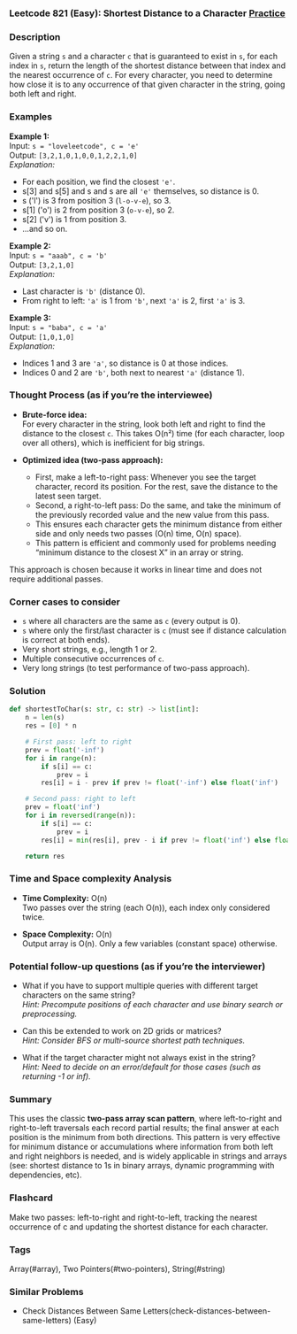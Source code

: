 ### Leetcode 821 (Easy): Shortest Distance to a Character [Practice](https://leetcode.com/problems/shortest-distance-to-a-character)

### Description  
Given a string `s` and a character `c` that is guaranteed to exist in `s`, for each index in `s`, return the length of the shortest distance between that index and the nearest occurrence of `c`. For every character, you need to determine how close it is to any occurrence of that given character in the string, going both left and right.


### Examples  

**Example 1:**  
Input: `s = "loveleetcode", c = 'e'`  
Output: `[3,2,1,0,1,0,0,1,2,2,1,0]`  
*Explanation:*
- For each position, we find the closest `'e'`.  
- s[3] and s[5] and s and s are all `'e'` themselves, so distance is 0.  
- s ('l') is 3 from position 3 (`l‑o‑v‑e`), so 3.  
- s[1] ('o') is 2 from position 3 (`o‑v‑e`), so 2.  
- s[2] ('v') is 1 from position 3.  
- ...and so on.

**Example 2:**  
Input: `s = "aaab", c = 'b'`  
Output: `[3,2,1,0]`  
*Explanation:*
- Last character is `'b'` (distance 0).
- From right to left: `'a'` is 1 from `'b'`, next `'a'` is 2, first `'a'` is 3.

**Example 3:**  
Input: `s = "baba", c = 'a'`  
Output: `[1,0,1,0]`  
*Explanation:*
- Indices 1 and 3 are `'a'`, so distance is 0 at those indices.
- Indices 0 and 2 are `'b'`, both next to nearest `'a'` (distance 1).


### Thought Process (as if you’re the interviewee)  
- **Brute-force idea:**  
  For every character in the string, look both left and right to find the distance to the closest `c`. This takes O(n²) time (for each character, loop over all others), which is inefficient for big strings.

- **Optimized idea (two-pass approach):**  
  - First, make a left-to-right pass: Whenever you see the target character, record its position. For the rest, save the distance to the latest seen target.
  - Second, a right-to-left pass: Do the same, and take the minimum of the previously recorded value and the new value from this pass.
  - This ensures each character gets the minimum distance from either side and only needs two passes (O(n) time, O(n) space).  
  - This pattern is efficient and commonly used for problems needing “minimum distance to the closest X” in an array or string.

This approach is chosen because it works in linear time and does not require additional passes.


### Corner cases to consider  
- `s` where all characters are the same as `c` (every output is 0).  
- `s` where only the first/last character is `c` (must see if distance calculation is correct at both ends).  
- Very short strings, e.g., length 1 or 2.  
- Multiple consecutive occurrences of `c`.  
- Very long strings (to test performance of two-pass approach).


### Solution

```python
def shortestToChar(s: str, c: str) -> list[int]:
    n = len(s)
    res = [0] * n

    # First pass: left to right
    prev = float('-inf')
    for i in range(n):
        if s[i] == c:
            prev = i
        res[i] = i - prev if prev != float('-inf') else float('inf')

    # Second pass: right to left
    prev = float('inf')
    for i in reversed(range(n)):
        if s[i] == c:
            prev = i
        res[i] = min(res[i], prev - i if prev != float('inf') else float('inf'))

    return res
```

### Time and Space complexity Analysis  

- **Time Complexity:** O(n)  
  Two passes over the string (each O(n)), each index only considered twice.

- **Space Complexity:** O(n)  
  Output array is O(n). Only a few variables (constant space) otherwise.


### Potential follow-up questions (as if you’re the interviewer)  

- What if you have to support multiple queries with different target characters on the same string?  
  *Hint: Precompute positions of each character and use binary search or preprocessing.*

- Can this be extended to work on 2D grids or matrices?  
  *Hint: Consider BFS or multi-source shortest path techniques.*

- What if the target character might not always exist in the string?  
  *Hint: Need to decide on an error/default for those cases (such as returning -1 or inf).*


### Summary
This uses the classic **two-pass array scan pattern**, where left-to-right and right-to-left traversals each record partial results; the final answer at each position is the minimum from both directions. This pattern is very effective for minimum distance or accumulations where information from both left and right neighbors is needed, and is widely applicable in strings and arrays (see: shortest distance to 1s in binary arrays, dynamic programming with dependencies, etc).


### Flashcard
Make two passes: left-to-right and right-to-left, tracking the nearest occurrence of c and updating the shortest distance for each character.

### Tags
Array(#array), Two Pointers(#two-pointers), String(#string)

### Similar Problems
- Check Distances Between Same Letters(check-distances-between-same-letters) (Easy)